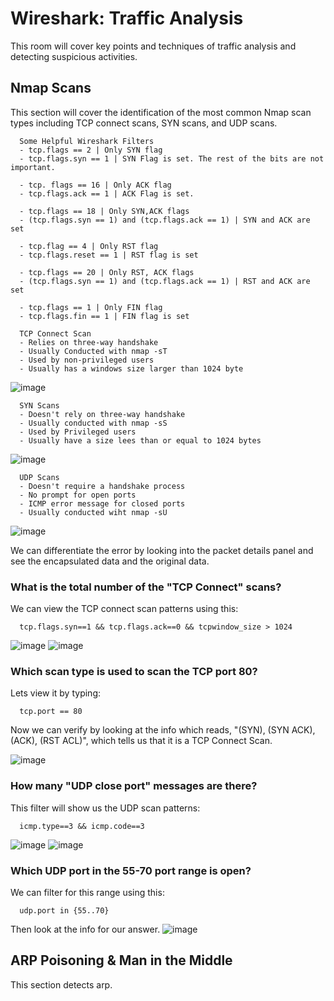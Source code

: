 # Wireshark: Traffic Analysis

This room will cover key points and techniques of traffic analysis and detecting suspicious activities. 


## Nmap Scans

This section will cover the identification of the most common Nmap scan types including TCP connect scans, SYN scans, and UDP scans.

      Some Helpful Wireshark Filters
      - tcp.flags == 2 | Only SYN flag 
      - tcp.flags.syn == 1 | SYN Flag is set. The rest of the bits are not important.
      
      - tcp. flags == 16 | Only ACK flag
      - tcp.flags.ack == 1 | ACK Flag is set.
      
      - tcp.flags == 18 | Only SYN,ACK flags
      - (tcp.flags.syn == 1) and (tcp.flags.ack == 1) | SYN and ACK are set
      
      - tcp.flag == 4 | Only RST flag
      - tcp.flags.reset == 1 | RST flag is set
      
      - tcp.flags == 20 | Only RST, ACK flags
      - (tcp.flags.syn == 1) and (tcp.flags.ack == 1) | RST and ACK are set
      
      - tcp.flags == 1 | Only FIN flag
      - tcp.flags.fin == 1 | FIN flag is set

      TCP Connect Scan 
      - Relies on three-way handshake
      - Usually Conducted with nmap -sT
      - Used by non-privileged users
      - Usually has a windows size larger than 1024 byte

  ![image](https://github.com/user-attachments/assets/70ccfb6c-1502-4934-ac99-34661902bbeb)


      SYN Scans
      - Doesn't rely on three-way handshake
      - Usually conducted with nmap -sS
      - Used by Privileged users
      - Usually have a size lees than or equal to 1024 bytes
      
  ![image](https://github.com/user-attachments/assets/f1cfd7da-e140-4d98-b3cd-3f0d1a4040f9)


      UDP Scans
      - Doesn't require a handshake process
      - No prompt for open ports
      - ICMP error message for closed ports
      - Usually conducted wiht nmap -sU

![image](https://github.com/user-attachments/assets/c78dd0c4-6fd6-4bfc-b6d2-e3e0b2ddb10a)

We can differentiate the error by looking into the packet details panel and see the encapsulated data and the original data.


### What is the total number of the "TCP Connect" scans?

We can view the TCP connect scan patterns using this:

      tcp.flags.syn==1 && tcp.flags.ack==0 && tcpwindow_size > 1024
      
![image](https://github.com/user-attachments/assets/141b6c00-46e6-479c-8f13-5223dce6c65d)
![image](https://github.com/user-attachments/assets/83043a54-6582-4857-bbd2-13a599cec80b)
      

### Which scan type is used to scan the TCP port 80?

Lets view it by typing:

      tcp.port == 80

Now we can verify by looking at the info which reads, "(SYN), (SYN ACK), (ACK), (RST ACL)", which tells us that it is a TCP Connect Scan.

![image](https://github.com/user-attachments/assets/b4129774-d380-45e6-9992-3b7fbef7e892)


### How many "UDP close port" messages are there?

This filter will show us the UDP scan patterns:

      icmp.type==3 && icmp.code==3

![image](https://github.com/user-attachments/assets/c72e9fd6-87ef-45fe-89b5-75c3d5d2dbd0)
![image](https://github.com/user-attachments/assets/25e4e24d-2956-43dc-8d5b-c2c7ffa7ef75)


### Which UDP port in the 55-70 port range is open?  

We can filter for this range using this:

      udp.port in {55..70}
Then look at the info for our answer.
![image](https://github.com/user-attachments/assets/c0d9a7cd-e1ce-4052-8ad3-09db02c0072a)

      
## ARP Poisoning & Man in the Middle

This section detects arp.
